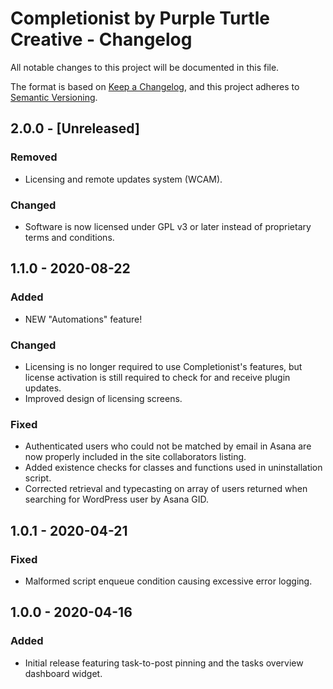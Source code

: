 # Completionist by Purple Turtle Creative - Changelog
All notable changes to this project will be documented in this file.

The format is based on [Keep a Changelog](https://keepachangelog.com/en/1.0.0/),
and this project adheres to [Semantic Versioning](https://semver.org/spec/v2.0.0.html).

## 2.0.0 - [Unreleased]
### Removed
- Licensing and remote updates system (WCAM).

### Changed
- Software is now licensed under GPL v3 or later instead of proprietary terms and conditions.

## 1.1.0 - 2020-08-22
### Added
- NEW "Automations" feature!

### Changed
- Licensing is no longer required to use Completionist's features, but license activation is still required to check for and receive plugin updates.
- Improved design of licensing screens.

### Fixed
- Authenticated users who could not be matched by email in Asana are now properly included in the site collaborators listing.
- Added existence checks for classes and functions used in uninstallation script.
- Corrected retrieval and typecasting on array of users returned when searching for WordPress user by Asana GID.

## 1.0.1 - 2020-04-21
### Fixed
- Malformed script enqueue condition causing excessive error logging.

## 1.0.0 - 2020-04-16
### Added
- Initial release featuring task-to-post pinning and the tasks overview dashboard widget.
